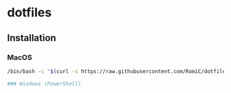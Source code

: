 # dotfiles

## Installation

### MacOS

```sh
/bin/bash -c "$(curl -s https://raw.githubusercontent.com/RomiC/dotfiles/master/install.sh)"

### Windows (PowerShell)
